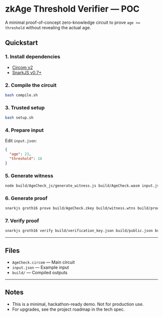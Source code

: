 # zkAge Threshold Verifier — POC

A minimal proof-of-concept zero-knowledge circuit to prove `age >= threshold` without revealing the actual age.

## Quickstart

### 1. Install dependencies
- [Circom v2](https://docs.circom.io/getting-started/installation/)
- [SnarkJS v0.7+](https://github.com/iden3/snarkjs)

### 2. Compile the circuit
```bash
bash compile.sh
```

### 3. Trusted setup
```bash
bash setup.sh
```

### 4. Prepare input
Edit `input.json`:
```json
{
  "age": 23,
  "threshold": 18
}
```

### 5. Generate witness
```bash
node build/AgeCheck_js/generate_witness.js build/AgeCheck.wasm input.json build/witness.wtns
```

### 6. Generate proof
```bash
snarkjs groth16 prove build/AgeCheck.zkey build/witness.wtns build/proof.json build/public.json
```

### 7. Verify proof
```bash
snarkjs groth16 verify build/verification_key.json build/public.json build/proof.json
```

---

## Files
- `AgeCheck.circom` — Main circuit
- `input.json` — Example input
- `build/` — Compiled outputs

---

## Notes
- This is a minimal, hackathon-ready demo. Not for production use.
- For upgrades, see the project roadmap in the tech spec.
